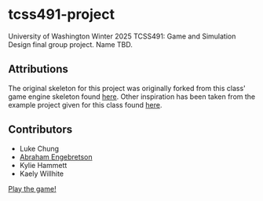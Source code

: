 # tcss491-project

University of Washington Winter 2025 TCSS491: Game and Simulation Design final group project. Name TBD.

## Attributions

The original skeleton for this project was originally forked from this class' game engine skeleton found [here](https://github.com/algorithm0r/Empty--GameEngine). Other inspiration has been taken from the example project given for this class found [here](https://github.com/algorithm0r/SuperMarioBros).

## Contributors

- Luke Chung
- [Abraham Engebretson](https://abecodes.dev)
- Kylie Hammett
- Kaely Willhite

[Play the game!](https://westerntoad.github.io/tcss491-project/)
